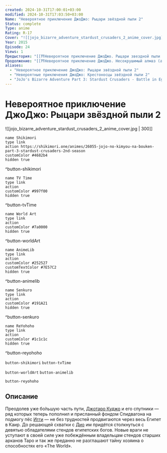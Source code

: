 ```yaml
---
created: 2024-10-31T17:00:01+03:00
modified: 2024-10-31T17:03:50+03:00
Name: "Невероятное приключение ДжоДжо: Рыцари звёздной пыли 2"
Status: complete
Type: anime
Rating: R-17
Cover: "![[jojo_bizarre_adventure_stardust_crusaders_2_anime_cover.jpg]]"
Year: 2015
Episode: 24
Views: 1
Предыстория: "[[⛩️Невероятное приключение ДжоДжо. Рыцари звездной пыли (аниме)]]"
Продолжение: "[[⛩️Невероятное приключение ДжоДжо. Несокрушимый алмаз (аниме)]]"
aliases:
  - "Невероятное приключение ДжоДжо: Рыцари звёздной пыли 2"
  - "Невероятные приключения ДжоДжо: Крестоносцы звёздной пыли 2"
  - "JoJo's Bizarre Adventure Part 3: Stardust Crusaders - Battle in Egypt"
---
```


# Невероятное приключение ДжоДжо: Рыцари звёздной пыли 2

![[jojo_bizarre_adventure_stardust_crusaders_2_anime_cover.jpg | 300]]

```button
name Shikimori
type link
action https://shikimori.one/animes/26055-jojo-no-kimyou-na-bouken-part-3-stardust-crusaders-2nd-season
customColor #4682b4
hidden true
```
^button-shikimori

```button
name TV Time
type link
action 
customColor #997f00
hidden true
```
^button-tvTime

```button
name World Art
type link
action 
customColor #7a0000
hidden true
```
^button-worldArt

```button
name AnimeLib
type link
action 
customColor #252527
customTextColor #7E57C2
hidden true
```
^button-animelib

```button
name Senkuro
type link
action 
customColor #191A21
hidden true
```
^button-senkuro

```button
name ReYohoho
type link
action 
customColor #1c1c1c
hidden true
```
^button-reyohoho



`button-shikimori` `button-tvTime`

`button-worldArt` `button-animelib`

`button-reyohoho`

## Описание

Преодолев уже бо́льшую часть пути, [Джотаро Куджо](https://shikimori.one/characters/4003-joutarou-kuujou) и его спутники — ряд которых теперь пополнил и присланный фондом Спидвагона на подмогу пёс [Игги](https://shikimori.one/characters/21089-iggy) — не без трудностей продвигаются через весь Египет в Каир. До решающей схватки с [Дио](https://shikimori.one/characters/4004-dio-brando) им придётся столкнуться с девятью обладателями стендов египетских богов. Новые враги не уступают в своей силе уже побеждённым владельцам стендов старших арканов Таро и так же преданно не разглашают тайну хозяина о способностях его «The World».
